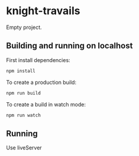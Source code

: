 # knight-travails

Empty project.

## Building and running on localhost

First install dependencies:

```sh
npm install
```

To create a production build:

```sh
npm run build
```

To create a build in watch mode:

```sh
npm run watch
```

## Running

Use liveServer
